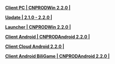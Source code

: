 **[Client PC | CNPRODWin 2.2.0 |  ](https://bhrpg-prod.oss-accelerate.aliyuncs.com/client/cn/20240425223452_X67JiqezhqpvBZW8/PC/StarRail_2.2.0.zip)** 
  
**[Update | 2.1.0 - 2.2.0 | ](https://bhrpg-prod.oss-accelerate.aliyuncs.com/client/hkrpg_cn/33/game_2.1.0_2.2.0_hdiff_I8kM3Gp2cfa0x9Cq.zip)** 
  
**[Launcher | CNPRODWin 2.2.0 |  ](https://bhrpg-prod.oss-accelerate.aliyuncs.com/client/cn/20240315190403_da2NsZ0C8Ah1AYRM/gw/StarRail_setup_20240325.exe)** 
  
**[Client Android | CNPRODAndroid 2.2.0 |  ]()** 
  
**[Client Cloud Android 2.2.0 |]()**

**[Client Android BiliGame | CNPRODAndroid 2.2.0 |]()**